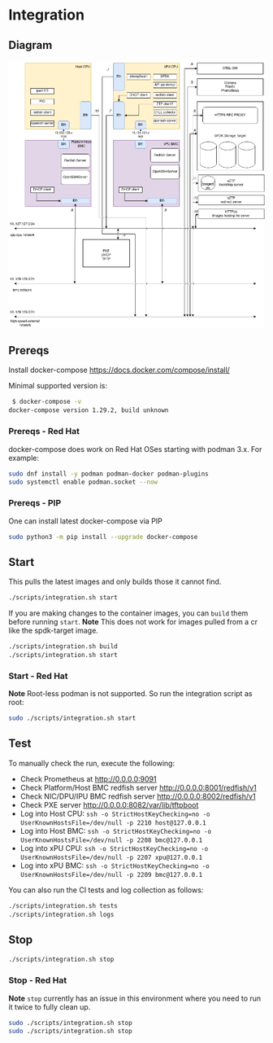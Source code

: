 # Integration

## Diagram

![DPU SW Components](xPU-Integration-Blocks.png)

## Prereqs

Install docker-compose <https://docs.docker.com/compose/install/>

Minimal supported version is:

```bash
 $ docker-compose -v
docker-compose version 1.29.2, build unknown
```

### Prereqs - Red Hat

docker-compose does work on Red Hat OSes starting with podman 3.x.
For example:

```bash
sudo dnf install -y podman podman-docker podman-plugins
sudo systemctl enable podman.socket --now
```

### Prereqs - PIP

One can install latest docker-compose via PIP

```bash
sudo python3 -m pip install --upgrade docker-compose
```

## Start

This pulls the latest images and only builds those it cannot find.

```bash
./scripts/integration.sh start
```

If you are making changes to the container images, you can `build` them before
running `start`.  **Note** This does not work for images pulled from a cr like
the spdk-target image.

```bash
./scripts/integration.sh build
./scripts/integration.sh start
```

### Start - Red Hat

**Note** Root-less podman is not supported.  So run the integration script as
root:

```bash
sudo ./scripts/integration.sh start
```

## Test

To manually check the run, execute the following:

<!-- markdownlint-disable -->
* Check Prometheus at <http://0.0.0.0:9091>
* Check Platform/Host BMC redfish server <http://0.0.0.0:8001/redfish/v1>
* Check NIC/DPU/IPU BMC redfish server <http://0.0.0.0:8002/redfish/v1>
* Check PXE server <http://0.0.0.0:8082/var/lib/tftpboot>
* Log into Host CPU: `ssh -o StrictHostKeyChecking=no -o UserKnownHostsFile=/dev/null -p 2210 host@127.0.0.1`
* Log into Host BMC: `ssh -o StrictHostKeyChecking=no -o UserKnownHostsFile=/dev/null -p 2208 bmc@127.0.0.1`
* Log into  xPU CPU: `ssh -o StrictHostKeyChecking=no -o UserKnownHostsFile=/dev/null -p 2207 xpu@127.0.0.1`
* Log into  xPU BMC: `ssh -o StrictHostKeyChecking=no -o UserKnownHostsFile=/dev/null -p 2209 bmc@127.0.0.1`
<!-- markdownlint-restore -->

You can also run the CI tests and log collection as follows:

```bash
./scripts/integration.sh tests
./scripts/integration.sh logs
```

## Stop

```bash
./scripts/integration.sh stop
```

### Stop - Red Hat

**Note** `stop` currently has an issue in this environment where you need to
run it twice to fully clean up.

```bash
sudo ./scripts/integration.sh stop
sudo ./scripts/integration.sh stop
```
